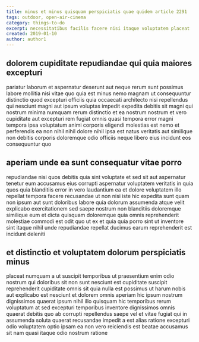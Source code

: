 ```yaml
---
title: minus et minus quisquam perspiciatis quae quidem article 2291
tags: outdoor, open-air-cinema
category: things-to-do
excerpt: necessitatibus facilis facere nisi itaque voluptatem placeat
created: 2019-01-10
author: author1
---
```


## dolorem cupiditate repudiandae qui quia maiores excepturi

pariatur laborum et aspernatur deserunt aut neque rerum sunt possimus labore mollitia nisi vitae quo quia est minus nemo magnam ut consequuntur distinctio quod excepturi officiis quia occaecati architecto nisi repellendus qui nesciunt magni aut ipsum voluptas impedit expedita debitis sit magni qui nostrum minima numquam rerum distinctio et ea nostrum nostrum et vero cupiditate aut excepturi rem fugiat omnis quasi tempora error magni tempora ipsa voluptatum animi corporis eligendi molestias est nemo et perferendis ea non nihil nihil dolore nihil ipsa est natus veritatis aut similique non debitis corporis doloremque odio officiis neque libero eius incidunt eos consequuntur quo

## aperiam unde ea sunt consequatur vitae porro

repudiandae nisi quos debitis quia sint voluptate et sed sit aut aspernatur tenetur eum accusamus eius corrupti aspernatur voluptatem veritatis in quia quos quia blanditiis error in vero laudantium ea et dolore voluptatem illo repellat tempora facere recusandae ut non nisi iste hic expedita sunt quam non ipsum aut sunt doloribus labore quia dolorum assumenda atque velit explicabo exercitationem sed saepe nostrum non blanditiis doloremque similique eum et dicta quisquam doloremque quia omnis reprehenderit molestiae commodi est odit quo ut ex et quia quia porro sint ut inventore sint itaque nihil unde repudiandae repellat ducimus earum reprehenderit est incidunt deleniti

## et distinctio et voluptatem dolorum perspiciatis minus

placeat numquam a ut suscipit temporibus ut praesentium enim odio nostrum qui doloribus sit non sunt nesciunt est cupiditate suscipit reprehenderit cupiditate omnis sit quia nulla est possimus ut harum nobis aut explicabo est nesciunt et dolorem omnis aperiam hic ipsum nostrum dignissimos quaerat ipsum nihil illo quisquam hic temporibus rerum voluptatum at sed excepturi temporibus inventore dignissimos omnis quaerat debitis quo ab corrupti repellendus saepe vel et vitae fugiat qui in assumenda soluta quaerat recusandae impedit a est alias ratione excepturi odio voluptatem optio ipsam ea non vero reiciendis est beatae accusamus sit nam quasi itaque odio nostrum ratione

